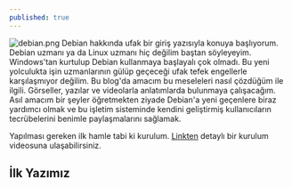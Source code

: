 ```yaml
---
published: true
---
```

![debian.png](/emerald/img/debian.png "Debian")
 Debian hakkında ufak bir giriş yazısıyla konuya başlıyorum. Debian uzmanı ya da Linux uzmanı hiç değilim baştan söyleyeyim. Windows'tan kurtulup Debian kullanmaya başlayalı çok olmadı. Bu yeni yolculukta işin uzmanlarının gülüp geçeceği ufak tefek engellerle karşılaşmıyor değilim. Bu blog'da amacım bu meseleleri nasıl çözdüğüm ile ilgili. Görseller, yazılar ve videolarla anlatımlarda bulunmaya çalışacağım. Asıl amacım bir şeyler öğretmekten ziyade Debian'a yeni geçenlere biraz yardımcı olmak ve bu işletim sisteminde kendini geliştirmiş kullanıcıların tecrübelerini benimle paylaşmalarını sağlamak.
 
Yapılması gereken ilk hamle tabi ki kurulum. [Linkten](https://www.youtube.com/watch?v=1x185aIOnwM&t=884s&list=WL&index=161) detaylı bir kurulum videosuna ulaşabilirsiniz.
## İlk Yazımız
